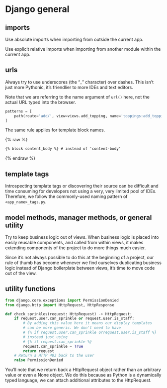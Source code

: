 # Django general

## imports

Use absolute imports when importing from outside the current app.

Use explicit relative imports when importing from another module within the current app.

## urls

Always try to use underscores (the “_” character) over dashes. This isn’t just more Pythonic, it’s friendlier to more IDEs and text editors.

Note that we are referring to the name argument of `url()` here, not the actual URL typed into the browser.

```python
patterns = [
    path(route='add/', view=views.add_topping, name='toppings:add_topping'), # instead of 'toppings:add-topping'
]
```

The same rule applies for template block names.

{% raw %}

```html
{% block content_body %} # instead of 'content-body'
```

{% endraw %}

## template tags

Introspecting template tags or discovering their source can be difficult and time consuming for developers not using a very, very limited pool of IDEs. Therefore, we follow the commonly-used naming pattern of `<app_name>_tags.py`.

## model methods, manager methods, or general utility

Try to keep business logic out of views. When business logic is placed into easily reusable components, and called from within views, it makes extending components of the project to do more things much easier.

Since it’s not always possible to do this at the beginning of a project, our rule of thumb has become whenever we find ourselves duplicating business logic instead of Django boilerplate between views, it’s time to move code out of the view.

## utility functions

```python
from django.core.exceptions import PermissionDenied
from django.http import HttpRequest, HttpResponse

def check_sprinkles(request: HttpRequest) -> HttpRequest:
    if request.user.can_sprinkle or request.user.is_staff:
        # By adding this value here it means our display templates
        # can be more generic. We don't need to have
        # {% if request.user.can_sprinkle orrequest.user.is_staff %}
        # instead just using
        # {% if request.can_sprinkle %}
        request.can_sprinkle = True
        return request
    # Return a HTTP 403 back to the user
    raise PermissionDenied
```

You’ll note that we return back a HttpRequest object rather than an arbitrary value or even a None object. We do this because as Python is a dynamically typed language, we can attach additional attributes to the HttpRequest.
